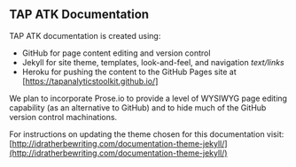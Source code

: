 ## TAP ATK Documentation 

TAP ATK documentation is created using: 

- GitHub for page content editing and version control 
- Jekyll for site theme, templates, look-and-feel, and navigation *text/links* 
- Heroku for pushing the content to the GitHub Pages site at [https://tapanalyticstoolkit.github.io/]

We plan to incorporate Prose.io to provide a level of WYSIWYG page editing capability (as an alternative to GitHub) and to hide much of the GitHub version control machinations. 

For instructions on updating the theme chosen for this documentation visit: [http://idratherbewriting.com/documentation-theme-jekyll/](http://idratherbewriting.com/documentation-theme-jekyll/) 
